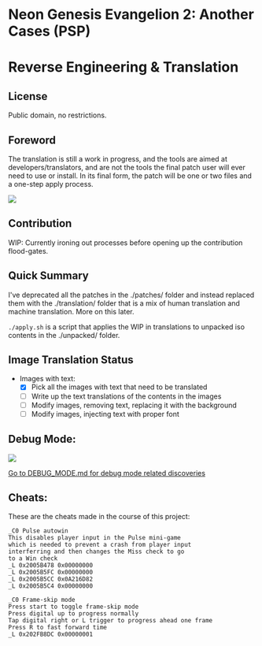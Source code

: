 # Neon Genesis Evangelion 2: Another Cases (PSP)
# Reverse Engineering & Translation

## License 
Public domain, no restrictions.

## Foreword
The translation is still a work in progress, and the tools are aimed at developers/translators,
and are not the tools the final patch user will ever need to use or install.
In its final form, the patch will be one or two files and a one-step apply process.

![](https://i.imgur.com/jtsF9UV.gif)

## Contribution
WIP: Currently ironing out processes before opening up the contribution flood-gates.

## Quick Summary
I've deprecated all the patches in the ./patches/ folder and instead replaced them with the 
./translation/ folder that is a mix of human translation and machine translation. 
More on this later.

`./apply.sh` is a script that applies the WIP in translations to unpacked iso contents in the ./unpacked/ folder.

## Image Translation Status
- Images with text:
	- [x] Pick all the images with text that need to be translated
	- [ ] Write up the text translations of the contents in the images
	- [ ] Modify images, removing text, replacing it with the background
	- [ ] Modify images, injecting text with proper font

## Debug Mode:
![](https://i.imgur.com/YgnCVvG.png)

[Go to DEBUG_MODE.md for debug mode related discoveries](DEBUG_MODE.md)

## Cheats:
These are the cheats made in the course of this project:

```
_C0 Pulse autowin
This disables player input in the Pulse mini-game
which is needed to prevent a crash from player input
interferring and then changes the Miss check to go
to a Win check
_L 0x2005B478 0x00000000
_L 0x2005B5FC 0x00000000
_L 0x2005B5CC 0x0A216D82
_L 0x2005B5C4 0x00000000
```

```
_C0 Frame-skip mode
Press start to toggle frame-skip mode
Press digital up to progress normally
Tap digital right or L trigger to progress ahead one frame
Press R to fast forward time
_L 0x202FB8DC 0x00000001
```
